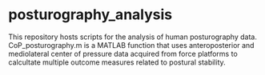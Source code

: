 # posturography_analysis
This repository hosts scripts for the analysis of human posturography data. 
CoP_posturography.m is a MATLAB function that uses anteroposterior and mediolateral center of pressure data acquired from force platforms
to calcultate multiple outcome measures related to postural stability. 
